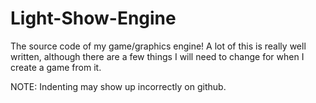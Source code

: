 # Light-Show-Engine
The source code of my game/graphics engine! A lot of this is really well written, although there are a few things I will need to change for when I create a game from it.

NOTE: Indenting may show up incorrectly on github.
